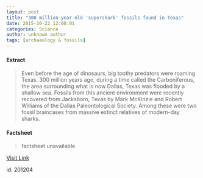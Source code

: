 ```yaml
---
layout: post
title: "300 million-year-old 'supershark' fossils found in Texas"
date: 2015-10-22 12:00:01
categories: Science
author: unknown author
tags: [archaeology & fossils]
---
```



#### Extract
>Even before the age of dinosaurs, big toothy predators were roaming Texas. 300 million years ago, during a time called the Carboniferous, the area surrounding what is now Dallas, Texas was flooded by a shallow sea. Fossils from this ancient environment were recently recovered from Jacksboro, Texas by Mark McKinzie and Robert Williams of the Dallas Paleontological Society. Among these were two fossil braincases from massive extinct relatives of modern-day sharks.

#### Factsheet
>factsheet unavailable

[Visit Link](http://phys.org/news/2015-10-million-year-old-supershark-fossils-texas.html)

id:  201204
